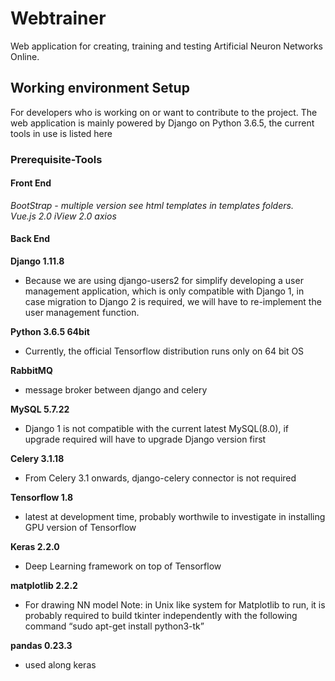 # Webtrainer
Web application for creating, training and testing Artificial Neuron Networks Online.

## Working environment Setup
For developers who is working on or want to contribute to the project. The web application is mainly powered by Django on Python 3.6.5, the current tools in use is listed here

### Prerequisite-Tools

#### Front End
*BootStrap - multiple version see html templates in templates folders.* <br />
*Vue.js 2.0*
*iView 2.0*
*axios*

#### Back End
**Django 1.11.8**
- Because we are using django-users2 for simplify developing a user management application, which is only compatible with Django 1, in case migration to Django 2 is required, we will have to re-implement the user management function.

**Python 3.6.5 64bit**
- Currently, the official Tensorflow distribution runs only on 64 bit OS

**RabbitMQ**
- message broker between django and celery

**MySQL 5.7.22**
- Django 1 is not compatible with the current latest MySQL(8.0), if upgrade required will have to upgrade Django version first

**Celery 3.1.18**
- From Celery 3.1 onwards, django-celery connector is not required

**Tensorflow 1.8**
- latest at development time, probably worthwile to investigate in installing GPU version of Tensorflow

**Keras 2.2.0**
- Deep Learning framework on top of Tensorflow

**matplotlib 2.2.2**
- For drawing NN model Note: in Unix like system for Matplotlib to run, it is probably required to build tkinter independently with the following command “sudo apt-get install python3-tk”

**pandas 0.23.3**
- used along keras
